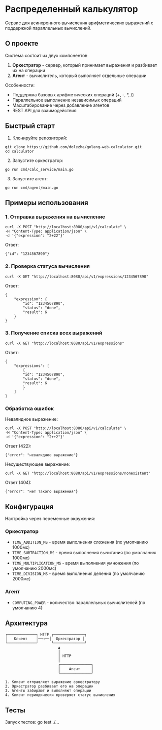 # Распределенный калькулятор

Сервис для асинхронного вычисления арифметических выражений с поддержкой параллельных вычислений.

## О проекте

Система состоит из двух компонентов:
1. **Оркестратор** - сервер, который принимает выражения и разбивает их на операции
2. **Агент** - вычислитель, который выполняет отдельные операции

Особенности:
- Поддержка базовых арифметических операций (+, -, *, /)
- Параллельное выполнение независимых операций
- Масштабирование через добавление агентов
- REST API для взаимодействия

## Быстрый старт

1. Клонируйте репозиторий:
```
git clone https://github.com/dolezha/golang-web-calculator.git
cd calculator
```
2. Запустите оркестратор:
```
go run cmd/calc_service/main.go
```
3. Запустите агент:
```
go run cmd/agent/main.go
```

## Примеры использования

### 1. Отправка выражения на вычисление
```
curl -X POST "http://localhost:8080/api/v1/calculate" \
-H "Content-Type: application/json" \
-d '{"expression": "2+22"}'
```

Ответ:
```
{"id": "1234567890"}
```

### 2. Проверка статуса вычисления
```
curl -X GET "http://localhost:8080/api/v1/expressions/1234567890"
```

Ответ:
```
{
    "expression": {
        "id": "1234567890",
        "status": "done",
        "result": 6
    }
}
```

### 3. Получение списка всех выражений
```
curl -X GET "http://localhost:8080/api/v1/expressions"
```
Ответ:
```
{
    "expressions": [
        {
        "id": "1234567890",
        "status": "done",
        "result": 6
        }
    ]
}
```

### Обработка ошибок

Невалидное выражение:
```
curl -X POST "http://localhost:8080/api/v1/calculate" \
-H "Content-Type: application/json" \
-d '{"expression": "2++2"}'
```
Ответ (422):
```
{"error": "невалидное выражение"}
```
Несуществующее выражение:
```
curl -X GET "http://localhost:8080/api/v1/expressions/nonexistent"
```

Ответ (404):
```
{"error": "нет такого выражения"}
```


## Конфигурация

Настройка через переменные окружения:

### Оркестратор
- `TIME_ADDITION_MS` - время выполнения сложения (по умолчанию 1000мс)
- `TIME_SUBTRACTION_MS` - время выполнения вычитания (по умолчанию 1000мс)
- `TIME_MULTIPLICATION_MS` - время выполнения умножения (по умолчанию 2000мс)
- `TIME_DIVISION_MS` - время выполнения деления (по умолчанию 2000мс)

### Агент
- `COMPUTING_POWER` - количество параллельных вычислителей (по умолчанию 4)

## Архитектура
```
┌─────────────┐ HTTP ┌──────────────┐
│   Клиент    │──⟷──│  Оркестратор │
└─────────────┘      └──────────────┘
                        ▲
                        │
                        │ HTTP 
                        │
                        ┌──────────────┐
                        │    Агент     │
                        └──────────────┘

1. Клиент отправляет выражение оркестратору
2. Оркестратор разбивает его на операции
3. Агенты забирают и выполняют операции
4. Клиент периодически проверяет статус вычисления
```

## Тесты

Запуск тестов:
go test ./...
